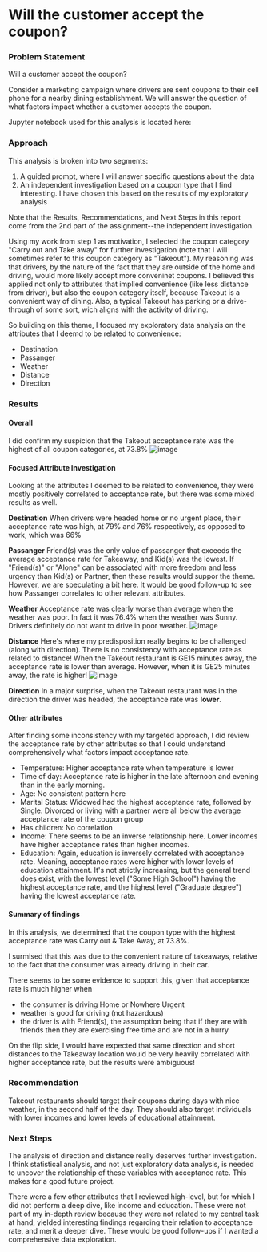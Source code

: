 # Will the customer accept the coupon?
### Problem Statement
Will a customer accept the coupon?

Consider a marketing campaign where drivers are sent coupons to their cell phone for a nearby dining establishment.
We will answer the question of what factors impact whether a customer accepts the coupon.

Jupyter notebook used for this analysis is located here: 

### Approach
This analysis is broken into two segments:
1. A guided prompt, where I will answer specific questions about the data
2. An independent investigation based on a coupon type that I find interesting. I have chosen this based on the results of my exploratory analysis

Note that the Results, Recommendations, and Next Steps in this report come from the 2nd part of the assignment--the independent investigation.

Using my work from step 1 as motivation, I selected the coupon category "Carry out and Take away" for further investigation (note that I will sometimes refer to this coupon category as "Takeout").
My reasoning was that drivers, by the nature of the fact that they are outside of the home and driving, would more likely accept more conveninet coupons. I believed this applied not only to attributes that implied convenience (like less distance from driver), but also the coupon category itself, because Takeout is a convenient way of dining. Also, a typical Takeout has parking or a drive-through of some sort, wich aligns with the activity of driving.

So building on this theme, I focused my exploratory data analysis on the attributes that I deemd to be related to convenience:
* Destination
* Passanger
* Weather
* Distance
* Direction

### Results
#### Overall
I did confirm my suspicion that the Takeout acceptance rate was the highest of all coupon categories, at 73.8%
![image](https://github.com/vishaka21/UCB-Will-the-Customer-Accept-the-Coupon/assets/492576/106ecc2a-e24e-4ecd-97a5-8fe399c36234)

#### Focused Attribute Investigation
Looking at the attributes I deemed to be related to convenience, they were mostly positively correlated to acceptance rate, but there was some mixed results as well.

__Destination__
When drivers were headed home or no urgent place, their acceptance rate was high, at 79% and 76% respectively, as opposed to work, which was 66%

__Passanger__
Friend(s) was the only value of passanger that exceeds the average acceptance rate for Takeaway, and Kid(s) was the lowest.
If "Friend(s)" or "Alone" can be associated with more freedom and less urgency than Kid(s) or Partner, then these results would suppor the theme.
However, we are speculating a bit here. It would be good follow-up to see how Passanger correlates to other relevant attributes.

__Weather__
Acceptance rate was clearly worse than average when the weather was poor. In fact it was 76.4% when the weather was Sunny.
Drivers definitely do not want to drive in poor weather.
![image](https://github.com/vishaka21/UCB-Will-the-Customer-Accept-the-Coupon/assets/492576/da0aeef3-663f-4f25-8237-57ca7617dfe4)

__Distance__
Here's where my predisposition really begins to be challenged (along with direction). There is no consistency with acceptance rate as related to distance!
When the Takeout restaurant is GE15 minutes away, the acceptance rate is lower than average. However, when it is GE25 minutes away, the rate is higher!
![image](https://github.com/vishaka21/UCB-Will-the-Customer-Accept-the-Coupon/assets/492576/870cd227-123a-4d7f-917c-40f119d5f070)

__Direction__
In a major surprise, when the Takeout restaurant was in the direction the driver was headed, the acceptance rate was __lower__.

#### Other attributes
After finding some inconsistency with my targeted approach, I did review the acceptance rate by other attributes so that I could understand comprehensively what factors impact acceptance rate.
* Temperature: Higher acceptance rate when temperature is lower
* Time of day: Acceptance rate is higher in the late afternoon and evening than in the early morning.
* Age: No consistent pattern here
* Marital Status: Widowed had the highest acceptance rate, followed by Single. Divorced or living with a partner were all below the average acceptance rate of the coupon group
* Has children: No correlation
* Income: There seems to be an inverse relationship here. Lower incomes have higher acceptance rates than higher incomes.
* Education: Again, education is inversely correlated with acceptance rate. Meaning, acceptance rates were higher with lower levels of education attainment. It's not strictly increasing, but the general trend does exist, with the lowest level ("Some High School") having the highest acceptance rate, and the highest level ("Graduate degree") having the lowest acceptance rate.

#### Summary of findings
In this analysis, we determined that the coupon type with the highest acceptance rate was Carry out & Take Away, at 73.8%.

I surmised that this was due to the convenient nature of takeaways, relative to the fact that the consumer was already driving in their car.

There seems to be some evidence to support this, given that acceptance rate is much higher when
* the consumer is driving Home or Nowhere Urgent
* weather is good for driving (not hazardous)
* the driver is with Friend(s), the assumption being that if they are with friends then they are exercising free time and are not in a hurry

On the flip side, I would have expected that same direction and short distances to the Takeaway location would be very heavily correlated with higher acceptance rate, but the results were ambiguous!

### Recommendation
Takeout restaurants should target their coupons during days with nice weather, in the second half of the day.
They should also target individuals with lower incomes and lower levels of educational attainment.

### Next Steps
The analysis of direction and distance really deserves further investigation. I think statistical analysis, and not just exploratory data analysis, is needed to uncover the relationship of these variables with acceptance rate. This makes for a good future project.

There were a few other attributes that I reviewed high-level, but for which I did not perform a deep dive, like income and education. These were not part of my in-depth review because they were not related to my central task at hand, yielded interesting findings regarding their relation to acceptance rate, and merit a deeper dive. These would be good follow-ups if I wanted a comprehensive data exploration.
